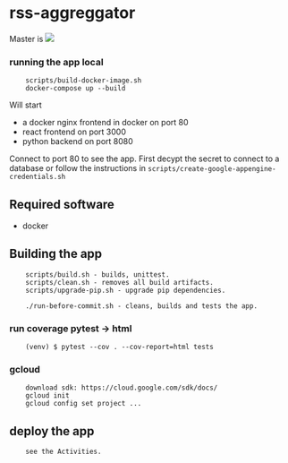 # rss-aggreggator


Master is ![](https://github.com/klaasjanelzinga/rss-aggreggator/workflows/Deploy%20application/badge.svg)


### running the app local

        scripts/build-docker-image.sh
        docker-compose up --build

Will start 

- a docker nginx frontend in docker on port 80
- react frontend on port 3000
- python backend on port 8080

Connect to port 80 to see the app. First decypt the secret to connect to a database or follow 
the instructions in `scripts/create-google-appengine-credentials.sh`


## Required software

- docker

## Building the app

        scripts/build.sh - builds, unittest.
        scripts/clean.sh - removes all build artifacts.
        scripts/upgrade-pip.sh - upgrade pip dependencies.

        ./run-before-commit.sh - cleans, builds and tests the app.

### run coverage pytest -> html

        (venv) $ pytest --cov . --cov-report=html tests

     
### gcloud

        download sdk: https://cloud.google.com/sdk/docs/
        gcloud init
        gcloud config set project ...

## deploy the app

        see the Activities.
